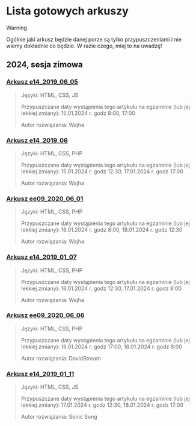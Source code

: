 # Lista gotowych arkuszy

> [!WARNING]
> Ogólnie jaki arkusz będzie danej porze są tylko przypuszczeniami i nie wiemy dokładnie co będzie. W razie czego, miej to na uwadzę! 

## 2024, sesja zimowa

### [Arkusz e14_2019_06_05](https://github.com/Wajcha05/INF03/tree/main/e14_2019_06_06)

> Języki: HTML, CSS, JS
>  
> Przypuszczane daty wystąpienia tego artykułu na egzaminie (lub jej lekkiej zmiany): 15.01.2024 r. godz 8:00, 17:00
>
>  Autor rozwiązania: Wajha

### [Arkusz e14_2019_06](https://github.com/Wajcha05/INF03/tree/main/e14_2019_06_02)

> Języki: HTML, CSS, PHP
>  
> Przypuszczane daty wystąpienia tego artykułu na egzaminie (lub jej lekkiej zmiany): 15.01.2024 r. godz 12:30, 17.01.2024 r. godz 17:00
> 
>  Autor rozwiązania: Wajha

### [Arkusz ee09_2020_06_01](https://github.com/Wajcha05/INF03/tree/main/ee09_2020_06_01)

> Języki: HTML, CSS, PHP
>  
> Przypuszczane daty wystąpienia tego artykułu na egzaminie (lub jej lekkiej zmiany): 16.01.2024 r. godz 8:00, 18.01.2024 r. godz 12:30
> 
>  Autor rozwiązania: Wajha

### [Arkusz e14_2019_01_07](https://github.com/Wajcha05/INF03/tree/main/e14_2019_01_07)

> Języki: HTML, CSS, PHP
>  
> Przypuszczane daty wystąpienia tego artykułu na egzaminie (lub jej lekkiej zmiany): 16.01.2024 r. godz 12:30, 17.01.2024 r. godz 8:00
> 
>  Autor rozwiązania: Wajha

### [Arkusz ee09_2020_06_06](https://github.com/Wajcha05/INF03/tree/main/ee09_2020_06_06)

> Języki: HTML, CSS, PHP
>  
> Przypuszczane daty wystąpienia tego artykułu na egzaminie (lub jej lekkiej zmiany): 16.01.2024 r. godz 17:00, 18.01.2024 r. godz 8:00
>
>  Autor rozwiązania: DavidStream

### [Arkusz e14_2019_01_11](https://github.com/Wajcha05/INF03/tree/main/e14_2019_01_11)

> Języki: HTML, CSS, JS
>  
> Przypuszczane daty wystąpienia tego artykułu na egzaminie (lub jej lekkiej zmiany): 17.01.2024 r. godz 12:30, 18.01.2024 r. godz 17:00
>
>  Autor rozwiązania: Sonic Song
